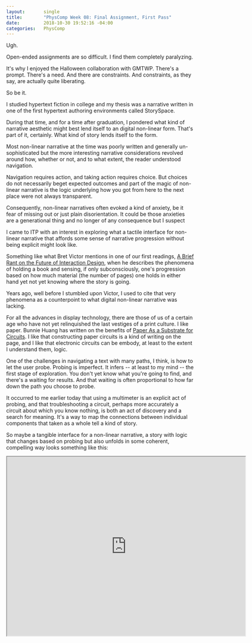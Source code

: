 ```yaml
---
layout:       single
title:        "PhysComp Week 08: Final Assignment, First Pass"
date:         2018-10-30 19:52:16 -04:00
categories:   PhysComp
---
```


Ugh.

Open-ended assignments are so difficult. I find them completely paralyzing.

It's why I enjoyed the Halloween collaboration with GMTWP. There's a prompt. There's a need. And there are constraints. And constraints, as they say, are actually quite liberating.

So be it.

I studied hypertext fiction in college and my thesis was a narrative written in one of the first hypertext authoring environments called StorySpace.

During that time, and for a time after graduation, I pondered what kind of narrative aesthetic might best lend itself to an digital non-linear form. That's part of it, certainly. What kind of story lends itself to the form.

Most non-linear narrative at the time was poorly written and generally un-sophisticated but the more interesting narrative considerations revolved around how, whether or not, and to what extent, the reader understood navigation.

Navigation requires action, and taking action requires choice. But choices do not necessarily beget expected outcomes and part of the magic of non-linear narrative is the logic underlying how you got from here to the next place were not always transparent.

Consequently, non-linear narratives often evoked a kind of anxiety, be it fear of missing out or just plain disorientation. It could be those anxieties are a generational thing and no longer of any consequence but I suspect

I came to ITP with an interest in exploring what a tactile interface for non-linear narrative that affords some sense of narrative progression without being explicit might look like.

Something like what Bret Victor mentions in one of our first readings, [A Brief Rant on the Future of Interaction Design](http://worrydream.com/ABriefRantOnTheFutureOfInteractionDesign/), when he describes the phenomena of holding a book and sensing, if only subconsciously, one's progression based on how much material (the number of pages) one holds in either hand yet not yet knowing where the story is going.

Years ago, well before I stumbled upon Victor, I used to cite that very phenomena as a counterpoint to what digital non-linear narrative was lacking.

For all the advances in display technology, there are those of us of a certain age who have not yet relinquished the last vestiges of a print culture. I like paper. Bunnie Huang has written on the benefits of [Paper As a Substrate for Circuits](https://www.bunniestudios.com/blog/?p=5259). I like that constructing paper circuits is a kind of writing on the page, and I like that electronic circuits can be embody, at least to the extent I understand them, logic.

One of the challenges in navigating a text with many paths, I think, is how to let the user probe. Probing is imperfect. It infers -- at least to my mind -- the first stage of exploration. You don't yet know what you're going to find, and there's a waiting for results. And that waiting is often proportional to how far down the path you choose to probe.

It occurred to me earlier today that using a multimeter is an explicit act of probing, and that troubleshooting a circuit, perhaps more accurately a circuit about which you know nothing, is both an act of discovery and a search for meaning. It's a way to map the connections between individual components that taken as a whole tell a kind of story.

So maybe a tangible interface for a non-linear narrative, a story with logic that changes based on probing but also unfolds in some coherent, compelling way looks something like this:

<iframe src="https://drive.google.com/file/d/1CpOjtPEfLU_QhRcR4eaSkhBQdViOEuQV/preview" width="640" height="480"></iframe>
